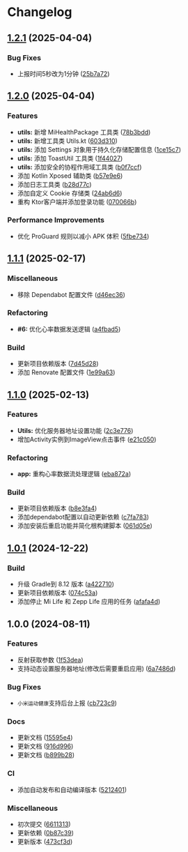 # Changelog

## [1.2.1](https://github.com/xihan123/HeartRateHook/compare/v1.2.0...v1.2.1) (2025-04-04)


### Bug Fixes

* 上报时间5秒改为1分钟 ([25b7a72](https://github.com/xihan123/HeartRateHook/commit/25b7a72b495440ec9d61d805c073603d7e6e8abd))

## [1.2.0](https://github.com/xihan123/HeartRateHook/compare/v1.1.2...v1.2.0) (2025-04-04)


### Features

* **utils:** 新增 MiHealthPackage 工具类 ([78b3bdd](https://github.com/xihan123/HeartRateHook/commit/78b3bdd408737b61d016c2abdabfd12ac962b782))
* **utils:** 新增工具类 Utils.kt ([603d310](https://github.com/xihan123/HeartRateHook/commit/603d310ff845a7c4ed095f7ac295588e8cc3fd31))
* **utils:** 添加 Settings 对象用于持久化存储配置信息 ([1ce15c7](https://github.com/xihan123/HeartRateHook/commit/1ce15c754ceb9c4e7eb7685c53338eabf1cefd09))
* **utils:** 添加 ToastUtil 工具类 ([1f44027](https://github.com/xihan123/HeartRateHook/commit/1f44027e835fc9320290dacf08eb83480888d63a))
* **utils:** 添加安全的协程作用域工具类 ([b0f7ccf](https://github.com/xihan123/HeartRateHook/commit/b0f7ccfa892dff26727178e1c798588ffaef6492))
* 添加 Kotlin Xposed 辅助类 ([b57e9e6](https://github.com/xihan123/HeartRateHook/commit/b57e9e6d59443ca212d76af45dc7701415c8d2ab))
* 添加日志工具类 ([b28d77c](https://github.com/xihan123/HeartRateHook/commit/b28d77c943a98afc1deb7e007b8a5d130d047925))
* 添加自定义 Cookie 存储类 ([24ab6d6](https://github.com/xihan123/HeartRateHook/commit/24ab6d6785e9f7c9ef493696581b0a58b3364f00))
* 重构 Ktor客户端并添加登录功能 ([070066b](https://github.com/xihan123/HeartRateHook/commit/070066bd88ee8fdacc9a567b1a3c0e6d646ec3c5))


### Performance Improvements

* 优化 ProGuard 规则以减小 APK 体积 ([5fbe734](https://github.com/xihan123/HeartRateHook/commit/5fbe734a3bf431273852bed89f415dc01bda84ac))

## [1.1.1](https://github.com/xihan123/HeartRateHook/compare/v1.1.0...v1.1.1) (2025-02-17)


### Miscellaneous

* 移除 Dependabot 配置文件 ([d46ec36](https://github.com/xihan123/HeartRateHook/commit/d46ec36ac74250afff78fe9f49c20d1e87293567))


### Refactoring

* **#6:** 优化心率数据发送逻辑 ([a4fbad5](https://github.com/xihan123/HeartRateHook/commit/a4fbad59dd67e1e27de5605b5da13c2d387a1f61))


### Build

* 更新项目依赖版本 ([7d45d28](https://github.com/xihan123/HeartRateHook/commit/7d45d2832509480aea2fdbc86601313bc1f89766))
* 添加 Renovate 配置文件 ([1e99a63](https://github.com/xihan123/HeartRateHook/commit/1e99a639c1ed7654f1ff417ccc52921f3c22979b))

## [1.1.0](https://github.com/xihan123/HeartRateHook/compare/v1.0.1...v1.1.0) (2025-02-13)


### Features

* **Utils:** 优化服务器地址设置功能 ([2c3e776](https://github.com/xihan123/HeartRateHook/commit/2c3e776fcbf65e785dcf5e3a7489452613899073))
* 增加Activity实例到ImageView点击事件 ([e21c050](https://github.com/xihan123/HeartRateHook/commit/e21c050f7efa3e78765a13b995b8eb8672185319))


### Refactoring

* **app:** 重构心率数据流处理逻辑 ([eba872a](https://github.com/xihan123/HeartRateHook/commit/eba872aadc9e292803348201e954bacf2c98439f))


### Build

* 更新项目依赖版本 ([b8e3fa4](https://github.com/xihan123/HeartRateHook/commit/b8e3fa4249a3ee5424a886ae0f44e086a5cae973))
* 添加dependabot配置以自动更新依赖 ([c7fa783](https://github.com/xihan123/HeartRateHook/commit/c7fa7832a6425635bec34559f5204de31be04c4e))
* 添加安装后重启功能并简化根构建脚本 ([061d05e](https://github.com/xihan123/HeartRateHook/commit/061d05e74e06a2ee3951329cc7e1ff4166e26afb))

## [1.0.1](https://github.com/xihan123/HeartRateHook/compare/v1.0.0...v1.0.1) (2024-12-22)


### Build

* 升级 Gradle到 8.12 版本 ([a422710](https://github.com/xihan123/HeartRateHook/commit/a422710aa7e0721391ad46993126a4e160726290))
* 更新项目依赖版本 ([074c53a](https://github.com/xihan123/HeartRateHook/commit/074c53a7d654f62bfcb40b0dabfd1a8b56465ac4))
* 添加停止 Mi Life 和 Zepp Life 应用的任务 ([afafa4d](https://github.com/xihan123/HeartRateHook/commit/afafa4d0878ff2d5aeb0b8a2b42163b75de757a3))

## 1.0.0 (2024-08-11)


### Features

* 反射获取参数 ([1f53dea](https://github.com/xihan123/HeartRateHook/commit/1f53dea8272a4e6221308b9bd00df9ce87b25f33))
* 支持动态设置服务器地址(修改后需要重启应用) ([6a7486d](https://github.com/xihan123/HeartRateHook/commit/6a7486de466ae8f6163dd4306fdd99333e021a0d))


### Bug Fixes

* `小米运动健康`支持后台上报 ([cb723c9](https://github.com/xihan123/HeartRateHook/commit/cb723c934f92c73060e8a20b0363ad714f6501c0))


### Docs

* 更新文档 ([15595e4](https://github.com/xihan123/HeartRateHook/commit/15595e4929fe4597ca88deb834a3ffc4ea4bf9ca))
* 更新文档 ([916d996](https://github.com/xihan123/HeartRateHook/commit/916d996a58885c20028db4ecdd2a50f05ccdbfd1))
* 更新文档 ([b899b28](https://github.com/xihan123/HeartRateHook/commit/b899b283bb8858ffeecdb0c23418915e9092bef3))


### CI

* 添加自动发布和自动编译版本 ([5212401](https://github.com/xihan123/HeartRateHook/commit/52124015e420526383bdfe6114e6a23a502a280b))


### Miscellaneous

* 初次提交 ([6611313](https://github.com/xihan123/HeartRateHook/commit/6611313e8442d73f2a4c15b531a2b38ed09e888d))
* 更新依赖 ([0b87c39](https://github.com/xihan123/HeartRateHook/commit/0b87c391be8eaeea48a13a6910b833ef7c67ee58))
* 更新版本 ([473cf3d](https://github.com/xihan123/HeartRateHook/commit/473cf3df973c769205da83931ec2a9e97a2fb3eb))
